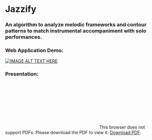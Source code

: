 # Jazzify
### An algorithm to analyze melodic frameworks and contour patterns to match instrumental accompaniment with solo performances.

### Web Application Demo:

[![IMAGE ALT TEXT HERE](https://img.youtube.com/vi/zhinvzyDlWw/0.jpg)](https://www.youtube.com/watch?v=zhinvzyDlWw)

### Presentation:
<object data="Presentation/Giler_Kojak_Presentation.pdf" type="application/pdf" width="500px" height="3120px">
    <embed src="http://yoursite.com/the.pdf">
        This browser does not support PDFs. Please download the PDF to view it: <a href="Presentation/Giler_Kojak_Presentation.pdf">Download PDF</a>.</p>
    </embed>
</object>